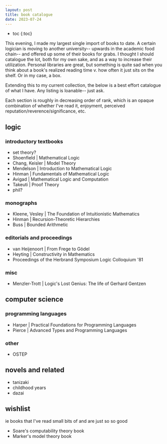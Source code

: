 ```yaml
---
layout: post
title: book catalogue
date: 2023-07-24
---
```

- toc
{:toc}

This evening, I made my largest single import of books to date.
A certain logician is moving to another university-- upwards in the academic food chain--
and offered up some of their books for grabs.
I thought I should catalogue the lot, both for my own sake, and as a way to increase their utilization.
Personal libraries are great, but something is quite sad when you think about a book's realized reading time v. how often it just sits on the shelf.
Or in my case, a box.

Extending this to my current collection, the below is a best effort catalogue of what I have.
Any listing is loanable-- just ask.

Each section is roughly in decreasing order of rank, which is an opaque combination of whether I've read it, enjoyment, perceived reputation/reverence/significance, etc.

## logic
### introductory textbooks
- set theory?
- Shoenfield | Mathematical Logic
- Chang, Keisler | Model Theory
- Mendelson | Introduction to Mathematical Logic
- Hinman | Fundamentals of Mathematical Logic
- Avigad | Mathematical Logic and Computation
- Takeuti | Proof Theory
- phil?
### monographs
- Kleene, Vesley | The Foundation of Intuitionistic Mathematics
- Hinman | Recursion-Theoretic Hierarchies
- Buss | Bounded Arithmetic
### editorials and proceedings
- van Heijenoort | From Frege to Gödel
- Heyting | Constructivity in Mathematics
- Proceedings of the Herbrand Symposium Logic Colloquium '81
### misc
- Menzler-Trott | Logic's Lost Genius: The life of Gerhard Gentzen

## computer science
### programming languages
- Harper | Practical Foundations for Programming Languages
- Pierce | Advanced Types and Programming Languages
### other
- OSTEP

## novels and related
- tanizaki
- childhood years
- dazai

## wishlist
ie books that I've read small bits of and are just so so good

- Soare's computability theory book
- Marker's model theory book
